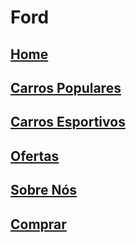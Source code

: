 # Ford

<h2><a href="https://caiocapel.github.io/Ford/home.html">Home</a></h2>
<h2><a href="https://caiocapel.github.io/Ford/carros.html">Carros Populares</a></h2>
<h2><a href="https://caiocapel.github.io/Ford/fordSport.html">Carros Esportivos</a></h2>
<h2><a href="https://caiocapel.github.io/Ford/Ofertas.html">Ofertas</a></h2>
<h2><a href="https://caiocapel.github.io/Ford/sobrenos.html">Sobre Nós</a></h2>
<h2><a href="https://caiocapel.github.io/Ford/Calculadora.html">Comprar</a></h2>
